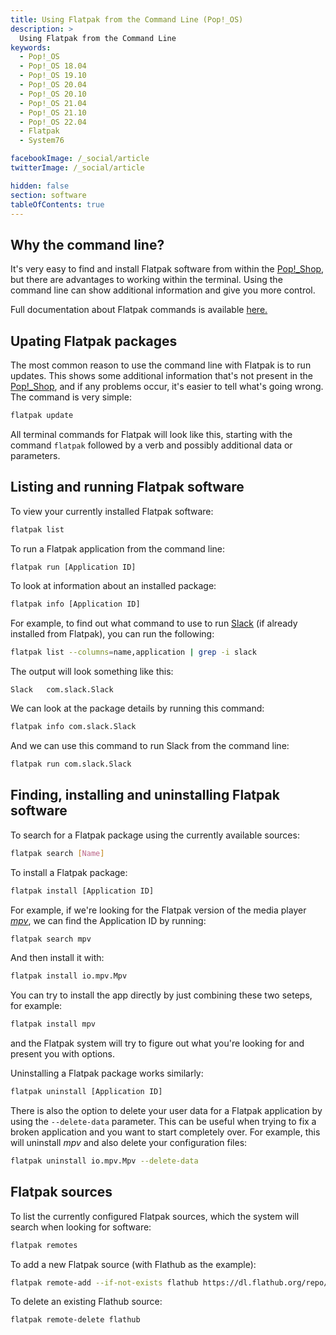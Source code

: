 ```yaml
---
title: Using Flatpak from the Command Line (Pop!_OS)
description: >
  Using Flatpak from the Command Line
keywords:
  - Pop!_OS
  - Pop!_OS 18.04
  - Pop!_OS 19.10
  - Pop!_OS 20.04
  - Pop!_OS 20.10
  - Pop!_OS 21.04
  - Pop!_OS 21.10
  - Pop!_OS 22.04
  - Flatpak
  - System76

facebookImage: /_social/article
twitterImage: /_social/article

hidden: false
section: software
tableOfContents: true
---
```


## Why the command line?

It's very easy to find and install Flatpak software from within the <u>Pop!_Shop</u>, but there are advantages to working within the terminal. Using the command line can show additional information and give you more control.

Full documentation about Flatpak commands is available [here.](https://docs.flatpak.org/en/latest/using-flatpak.html)

## Upating Flatpak packages

The most common reason to use the command line with Flatpak is to run updates. This shows some additional information that's not present in the <u>Pop!_Shop</u>, and if any problems occur, it's easier to tell what's going wrong. The command is very simple:

```bash
flatpak update
```

All terminal commands for Flatpak will look like this, starting with the command `flatpak` followed by a verb and possibly additional data or parameters.

## Listing and running Flatpak software

To view your currently installed Flatpak software:

```bash
flatpak list
```

To run a Flatpak application from the command line:

```bash
flatpak run [Application ID]
```

To look at information about an installed package:

```bash
flatpak info [Application ID]
```

For example, to find out what command to use to run [Slack](https://slack.com/) (if already installed from Flatpak), you can run the following:

```bash
flatpak list --columns=name,application | grep -i slack
```

The output will look something like this:

```
Slack	com.slack.Slack
```

We can look at the package details by running this command:

```bash
flatpak info com.slack.Slack
```

And we can use this command to run Slack from the command line:

```bash
flatpak run com.slack.Slack
```

## Finding, installing and uninstalling Flatpak software

To search for a Flatpak package using the currently available sources:

```bash
flatpak search [Name]
```

To install a Flatpak package:

```bash
flatpak install [Application ID]
```

For example, if we're looking for the Flatpak version of the media player [_mpv_](https://mpv.io/), we can find the Application ID by running:

```bash
flatpak search mpv
```

And then install it with:

```bash
flatpak install io.mpv.Mpv
```

You can try to install the app directly by just combining these two seteps, for example:

```bash
flatpak install mpv
```

and the Flatpak system will try to figure out what you're looking for and present you with options.

Uninstalling a Flatpak package works similarly:

```bash
flatpak uninstall [Application ID]
```

There is also the option to delete your user data for a Flatpak application by using the `--delete-data` parameter. This can be useful when trying to fix a broken application and you want to start completely over. For example, this will uninstall _mpv_ and also delete your configuration files:

```bash
flatpak uninstall io.mpv.Mpv --delete-data
```

## Flatpak sources

To list the currently configured Flatpak sources, which the system will search when looking for software:

```bash
flatpak remotes
```

To add a new Flatpak source (with Flathub as the example):

```bash
flatpak remote-add --if-not-exists flathub https://dl.flathub.org/repo/flathub.flatpakrepo
```

To delete an existing Flathub source:

```bash
flatpak remote-delete flathub
```

